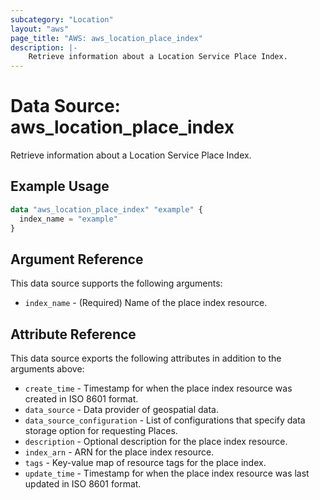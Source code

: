 ```yaml
---
subcategory: "Location"
layout: "aws"
page_title: "AWS: aws_location_place_index"
description: |-
    Retrieve information about a Location Service Place Index.
---
```


# Data Source: aws_location_place_index

Retrieve information about a Location Service Place Index.

## Example Usage

```terraform
data "aws_location_place_index" "example" {
  index_name = "example"
}
```

## Argument Reference

This data source supports the following arguments:

* `index_name` - (Required) Name of the place index resource.

## Attribute Reference

This data source exports the following attributes in addition to the arguments above:

* `create_time` - Timestamp for when the place index resource was created in ISO 8601 format.
* `data_source` - Data provider of geospatial data.
* `data_source_configuration` - List of configurations that specify data storage option for requesting Places.
* `description` - Optional description for the place index resource.
* `index_arn` - ARN for the place index resource.
* `tags` - Key-value map of resource tags for the place index.
* `update_time` - Timestamp for when the place index resource was last updated in ISO 8601 format.
